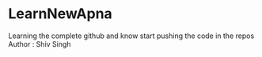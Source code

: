 # LearnNewApna
Learning the complete github and know start pushing the code in the repos 
<br>
Author : Shiv Singh
